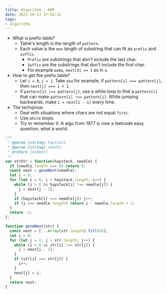 ```yaml
---
title: Algorithm - KMP
date: 2021-10-13 17:58:31
tags:
- algorithm
---
```

- What is prefix table? 
  - Table's length is the length of `pattern`. 
  - Each value is the `max` length of substring that can fit as `prefix` and `suffix`.
    - `Prefix` are substrings that don't include the last char.
    - `Suffix` are the substrings that don't include the first char.
    - For example `aaba`, `next[3] == 1` as in `a`.
- How to get the prefix table?
  - Let `i = 0`, `j = 1`. Take `aaa` for example, if `pattern[i] === pattern[j]`, then `next[j] === i + 1`.
  - if `pattern[i] !== pattern[j]`, use a while loop to find a `pattern[i]` that can make `pattern[i] !== pattern[j]`. While jumping backwards, make `i = next[i - 1]` every time.
- The techqinue:
  - Deal with situations where chars are not equal `first`. 
  - Use `while` loops.
  - Try to remember it. A algo from 1977 is now a leetcode easy question, what a world.


```javascript
/**
 * @param {string} haystack
 * @param {string} needle
 * @return {number}
 */
var strStr = function(haystack, needle) {
  if (needle.length === 0) return 0;
  const next = geneNext(needle);
  let j = 0;
  for (let i = 0; i < haystack.length; i++) {
    while (j > 0 && haystack[i] !== needle[j]) {
      j = next[j - 1];
    }
    if (haystack[i] === needle[j]) j++;
    if (j === needle.length) return i - needle.length + 1;
  }
  return -1;
};

function geneNext(str) {
  const next = [...Array(str.length).fill(0)];
  let i = 0;
  for (let j = 1; j < str.length; j++) {
    while (i > 0 && str[i] !== str[j]) {
      i = next[i - 1];
    }
    if (str[i] === str[j]) {
      i++;
    }
    next[j] = i;
  }
  return next;
}
```
